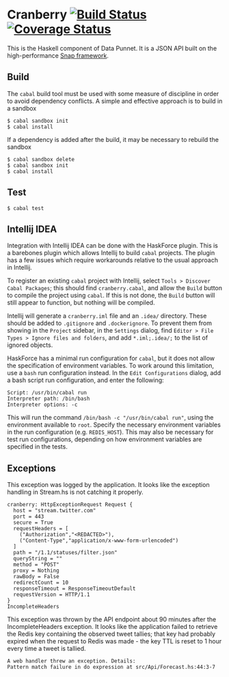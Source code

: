# Cranberry [![Build Status](https://travis-ci.com/erikperkins/cranberry.svg?branch=master)](https://travis-ci.com/erikperkins/cranberry) [![Coverage Status](https://coveralls.io/repos/github/erikperkins/cranberry/badge.svg?branch=master)](https://coveralls.io/github/erikperkins/cranberry?branch=master)
This is the Haskell component of Data Punnet. It is a JSON API built on the high-performance [Snap framework](www.snapframework.com).

## Build
The `cabal` build tool must be used with some measure of discipline in order to avoid dependency conflicts. A simple and effective approach is to build in a sandbox
```
$ cabal sandbox init
$ cabal install
```
If a dependency is added after the build, it may be necessary to rebuild the sandbox
```
$ cabal sandbox delete
$ cabal sandbox init
$ cabal install
```

## Test
```
$ cabal test
```

## Intellij IDEA
Integration with Intellij IDEA can be done with the HaskForce plugin. This is a
barebones plugin which allows Intellij to build `cabal` projects. The plugin has
a few issues which require workarounds relative to the usual approach in
Intellij.

To register an existing `cabal` project with Intellij, select
`Tools > Discover Cabal Packages`; this should find `cranberry.cabal`,
and allow the `Build` button to compile the project using `cabal`. If this is
not done, the `Build` button will still appear to function, but nothing will be
compiled.

Intellij will generate a `cranberry.iml` file and an `.idea/` directory. These
should  be added to `.gitignore` and `.dockerignore`. To prevent them from
showing in the `Project` sidebar, in the `Settings` dialog, find
`Editor > File Types > Ignore files and folders`, and add `*.iml;.idea/;` to the
list of ignored objects.

HaskForce has a minimal run configuration for `cabal`, but it does not allow the
specification of environment variables. To work around this limitation, use a
`bash` run configuration instead. In the `Edit Configurations` dialog, add a
bash script run configuration, and enter the following:
```
Script: /usr/bin/cabal run
Interpreter path: /bin/bash
Interpreter options: -c
```
This will run the command `/bin/bash -c "/usr/bin/cabal run"`, using the
environment available to `root`. Specify the necessary environment variables in
the run configuration (e.g. `REDIS_HOST`). This may also be necessary for test
run configurations, depending on how environment variables are specified in the
tests.

## Exceptions
This exception was logged by the application. It looks like the exception
handling in Stream.hs is not catching it properly.
```
cranberry: HttpExceptionRequest Request {
  host = "stream.twitter.com"
  port = 443
  secure = True
  requestHeaders = [
    ("Authorization","<REDACTED>"),
    ("Content-Type","application/x-www-form-urlencoded")
  ]
  path = "/1.1/statuses/filter.json"
  queryString = ""
  method = "POST"
  proxy = Nothing
  rawBody = False
  redirectCount = 10
  responseTimeout = ResponseTimeoutDefault
  requestVersion = HTTP/1.1
}
IncompleteHeaders
```

This exception was thrown by the API endpoint about 90 minutes after the 
IncompleteHeaders exception. It looks like the application failed to retrieve 
the Redis key containing the observed tweet tallies; that key had probably 
expired when the request to Redis was made - the key TTL is reset to 1 hour
every time a tweet is tallied.
```
A web handler threw an exception. Details:
Pattern match failure in do expression at src/Api/Forecast.hs:44:3-7
```




